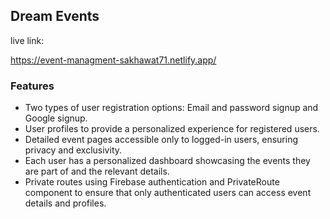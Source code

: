## Dream Events

live link: 

https://event-managment-sakhawat71.netlify.app/



### Features 

- Two types of user registration options: Email and password signup and Google signup.
- User profiles to provide a personalized experience for registered users.
- Detailed event pages accessible only to logged-in users, ensuring privacy and exclusivity.
- Each user has a personalized dashboard showcasing the events they are part of and the relevant details.
- Private routes using Firebase authentication and PrivateRoute component to ensure that only authenticated users can access event details and profiles.
